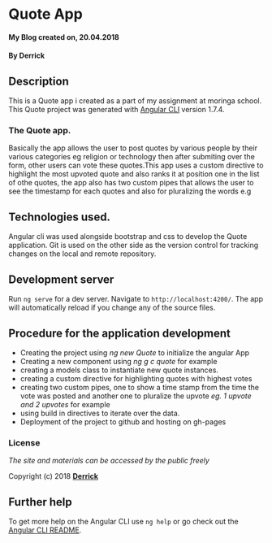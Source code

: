 # Quote App
#### My Blog created on, 20.04.2018
#### By **Derrick**

## Description
This is a Quote app i created as a part of my assignment at moringa school.
This Quote project was generated with [Angular CLI](https://github.com/angular/angular-cli) version 1.7.4.
### The Quote app.
Basically the app allows the user to post quotes by various people by their various categories eg religion or technology then after submiting over the form, other users can vote these quotes.This app uses a custom directive to highlight the most upvoted quote and also ranks it at position one in the list of othe quotes, the app also has two custom pipes that allows the user to see the timestamp for each quotes and also for pluralizing the words e.g  

## Technologies used.
Angular cli was used alongside bootstrap and css to develop the Quote application.
Git is used on the other side as the version control for tracking changes on the local and remote repository.

## Development server

Run `ng serve` for a dev server. Navigate to `http://localhost:4200/`. The app will automatically reload if you change any of the source files.


## Procedure for the application development
+ Creating the project using *ng new Quote* to initialize the angular App
+ Creating a new component using *ng g c quote* for example
+ creating a models class to instantiate new quote instances.
+ creating a custom directive for highlighting quotes with highest votes
+ creating two custom pipes, one to show a time stamp from the time the vote was posted and another one to pluralize the upvote *eg. 1 upvote and 2 upvotes* for example
+ using build in directives to iterate over the data.
+ Deployment of the project to github and hosting on gh-pages

### License
*The site and materials can be accessed by the public freely*

Copyright (c) 2018 **[Derrick](http://github.com)**


## Further help

To get more help on the Angular CLI use `ng help` or go check out the [Angular CLI README](https://github.com/angular/angular-cli/blob/master/README.md).

